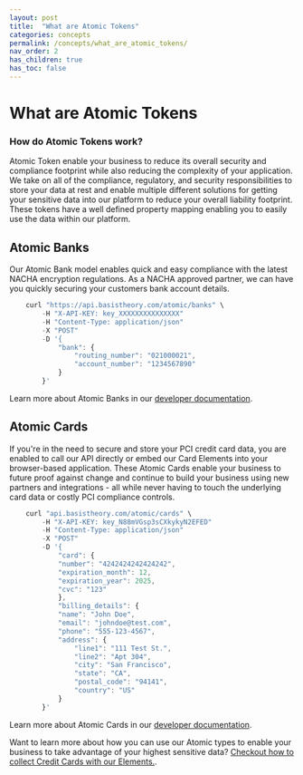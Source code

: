 ```yaml
---
layout: post
title:  "What are Atomic Tokens"
categories: concepts
permalink: /concepts/what_are_atomic_tokens/
nav_order: 2
has_children: true
has_toc: false
---
```


# What are Atomic Tokens

### How do Atomic Tokens work?

Atomic Token enable your business to reduce its overall security and compliance footprint while also reducing the complexity of your application. We take on all of the compliance, regulatory, and security responsibilities to store your data at rest and enable multiple different solutions for getting your sensitive data into our platform to reduce your overall liability footprint. These tokens have a well defined property mapping enabling you to easily use the data within our platform.

## Atomic Banks

Our Atomic Bank model enables quick and easy compliance with the latest NACHA encryption regulations. As a NACHA approved partner, we can have you quickly securing your customers bank account details.

```js
    curl "https://api.basistheory.com/atomic/banks" \
        -H "X-API-KEY: key_XXXXXXXXXXXXXXX"
        -H "Content-Type: application/json"
        -X "POST"
        -D '{
            "bank": {
                "routing_number": "021000021",
                "account_number": "1234567890"
            }
        }'
```
Learn more about Atomic Banks in our [developer documentation](https://docs.basistheory.com/api-reference/#atomic-banks).

## Atomic Cards

If you're in the need to secure and store your PCI credit card data, you are enabled to call our API directly or embed our Card Elements into your browser-based application. These Atomic Cards enable your business to future proof against change and continue to build your business using new partners and integrations - all while never having to touch the underlying card data or costly PCI compliance controls.

```js
    curl "api.basistheory.com/atomic/cards" \
        -H "X-API-KEY: key_N88mVGsp3sCXkykyN2EFED"
        -H "Content-Type: application/json"
        -X "POST"
        -D '{
            "card": {
            "number": "4242424242424242",
            "expiration_month": 12,
            "expiration_year": 2025,
            "cvc": "123"
            },
            "billing_details": {
            "name": "John Doe",
            "email": "johndoe@test.com",
            "phone": "555-123-4567",
            "address": {
                "line1": "111 Test St.",
                "line2": "Apt 304",
                "city": "San Francisco",
                "state": "CA",
                "postal_code": "94141",
                "country": "US"
            }
        }'
```

Learn more about Atomic Cards in our [developer documentation](https://docs.basistheory.com/api-reference/#atomic-cards).


Want to learn more about how you can use our Atomic types to enable your business to take advantage of your highest sensitive data? [Checkout how to collect Credit Cards with our Elements.](guides/collect-atomic-cards-with-elements/). 


